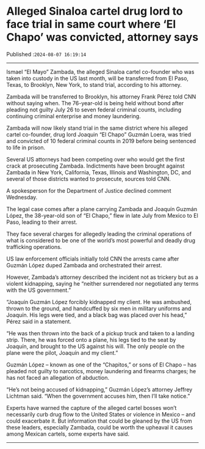 # Alleged Sinaloa cartel drug lord to face trial in same court where ‘El Chapo’ was convicted, attorney says

Published :`2024-08-07 16:19:14`

---

Ismael “El Mayo” Zambada, the alleged Sinaloa cartel co-founder who was taken into custody in the US last month, will be transferred from El Paso, Texas, to Brooklyn, New York, to stand trial, according to his attorney.

Zambada will be transferred to Brooklyn, his attorney Frank Pérez told CNN without saying when. The 76-year-old is being held without bond after pleading not guilty July 26 to seven federal criminal counts, including continuing criminal enterprise and money laundering.

Zambada will now likely stand trial in the same district where his alleged cartel co-founder, drug lord Joaquin “El Chapo” Guzmán Loera, was tried and convicted of 10 federal criminal counts in 2019 before being sentenced to life in prison.

Several US attorneys had been competing over who would get the first crack at prosecuting Zambada. Indictments have been brought against Zambada in New York, California, Texas, Illinois and Washington, DC, and several of those districts wanted to prosecute, sources told CNN.

A spokesperson for the Department of Justice declined comment Wednesday.

The legal case comes after a plane carrying Zambada and Joaquín Guzmán López, the 38-year-old son of “El Chapo,” flew in late July from Mexico to El Paso, leading to their arrest.

They face several charges for allegedly leading the criminal operations of what is considered to be one of the world’s most powerful and deadly drug trafficking operations.

US law enforcement officials initially told CNN the arrests came after Guzmán López duped Zambada and orchestrated their arrest.

However, Zambada’s attorney described the incident not as trickery but as a violent kidnapping, saying he “neither surrendered nor negotiated any terms with the US government.”

“Joaquín Guzmán López forcibly kidnapped my client. He was ambushed, thrown to the ground, and handcuffed by six men in military uniforms and Joaquín. His legs were tied, and a black bag was placed over his head,” Pérez said in a statement.

“He was then thrown into the back of a pickup truck and taken to a landing strip. There, he was forced onto a plane, his legs tied to the seat by Joaquín, and brought to the US against his will. The only people on the plane were the pilot, Joaquín and my client.”

Guzmán López – known as one of the “Chapitos,” or sons of El Chapo – has pleaded not guilty to narcotics, money laundering and firearms charges; he has not faced an allegation of abduction.

“He’s not being accused of kidnapping,” Guzmán López’s attorney Jeffrey Lichtman said. “When the government accuses him, then I’ll take notice.”

Experts have warned the capture of the alleged cartel bosses won’t necessarily curb drug flow to the United States or violence in Mexico – and could exacerbate it. But information that could be gleaned by the US from these leaders, especially Zambada, could be worth the upheaval it causes among Mexican cartels, some experts have said.

---

